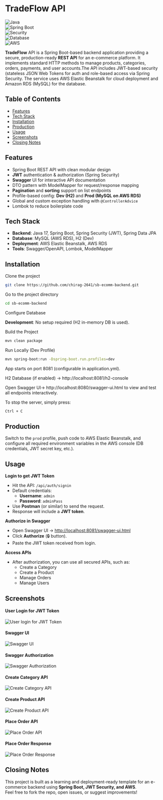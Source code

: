 
#  TradeFlow API

![Java](https://img.shields.io/badge/Java-17-blue)  
![Spring Boot](https://img.shields.io/badge/Spring%20Boot-3.x-brightgreen)  
![Security](https://img.shields.io/badge/Security-JWT-orange)  
![Database](https://img.shields.io/badge/Database-MySQL%20%7C%20H2-lightgrey)  
![AWS](https://img.shields.io/badge/Deployed%20on-AWS%20Elastic%20Beanstalk-yellowgreen)


**TradeFlow** API is a Spring Boot-based backend application providing a secure, production-ready **REST API** for an e-commerce platform. It implements standard HTTP methods to manage products, categories, orders, payments, and user accounts.The API includes JWT-based security (stateless JSON Web Tokens for auth and role-based access via Spring Security. The service uses AWS Elastic Beanstalk for cloud deployment and Amazon RDS (MySQL) for the database.

## Table of Contents

* [Features](#features)
* [Tech Stack](#tech-stack)
* [Installation](#installation)
* [Production](#production)
* [Usage](#usage)
* [Screenshots](#screenshots)
* [Closing Notes](#closing-notes)


## Features

- Spring Boot REST API with clean modular design
- **JWT** authentication & authorization (Spring Security)
- **Swagger** UI for interactive API documentation
- DTO pattern with ModelMapper for request/response mapping
- **Pagination** and **sorting** support on list endpoints
- Profile-based config: **Dev (H2)** and **Prod (MySQL on AWS RDS)**
- Global and custom exception handling with `@ControllerAdvice`
- Lombok to reduce boilerplate code

## Tech Stack

- **Backend**: Java 17, Spring Boot, Spring Security (JWT), Spring Data JPA
- **Database**: MySQL (AWS RDS), H2 (Dev)
- **Deployment**: AWS Elastic Beanstalk, AWS RDS
- **Tools**: Swagger/OpenAPI, Lombok, ModelMapper


## Installation

Clone the project

```bash
git clone https://github.com/chirag-2641/sb-ecomm-backend.git
```

Go to the project directory

```bash
cd sb-ecomm-backend
```

Configure Database

**Development**: No setup required (H2 in-memory DB is used).

Build the Project

```bash
mvn clean package
```
Run Locally (Dev Profile)

```bash
mvn spring-boot:run -Dspring-boot.run.profiles=dev
```

App starts on port 8081 (configurable in application.yml).

H2 Database (if enabled) → http://localhost:8081/h2-console

Open Swagger UI→
http://localhost:8080/swagger-ui.html
to view and test all endpoints interactively.

To stop the server, simply press:
```bash
Ctrl + C
```

## Production

Switch to the `prod` profile, push code to AWS Elastic Beanstalk, and configure all required environment variables in the AWS console (DB credentials, JWT secret key, etc.).



## Usage

**Login to get JWT Token**
- Hit the API: `/api/auth/signin`
- Default credentials:
    - **Username**: `admin`
    - **Password**: `adminPass`
- Use **Postman** (or similar) to send the request.
- Response will include a **JWT token**.

**Authorize in Swagger**
- Open Swagger UI → [http://localhost:8081/swagger-ui.html](http://localhost:8081/swagger-ui.html)
- Click **Authorize** (🔒 button).
- Paste the JWT token received from login.

**Access APIs**
- After authorization, you can use all secured APIs, such as:
    -  Create a Category
    -  Create a Product
    -  Manage Orders
    -  Manage Users

## Screenshots

#### User Login for JWT Token
![User login for JWT Token](assets/screenshots/Admin-login-Jwt-request:Response.png)
#### Swagger UI
![Swagger UI](assets/screenshots/Swagger-UI.png)
#### Swagger Authorization
![ Swagger Authorization](assets/screenshots/Swagger-Auth.png)
#### Create Category API
![Create Category API](assets/screenshots/Create-Category-API.png)
#### Create Product API
![Create Product API](assets/screenshots/Create-Product-API.png)
#### Place Order API
![Place Order API](assets/screenshots/Place-Order-API.png)
#### Place Order Response
![Place Order Response](assets/screenshots/Place-Order-Response.png)

## Closing Notes

This project is built as a learning and deployment-ready template for an e-commerce backend using **Spring Boot, JWT Security, and AWS**.  
Feel free to fork the repo, open issues, or suggest improvements! 
